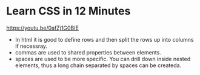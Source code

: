 # Learn CSS in 12 Minutes
https://youtu.be/0afZj1G0BIE

* In html it is good to define rows and then split the rows up into columns if necessray. 
* commas are used to shared properties between elements.
* spaces are used to be more specific. You can drill down inside nested elements, thus a long chain separated by spaces can be createda.
